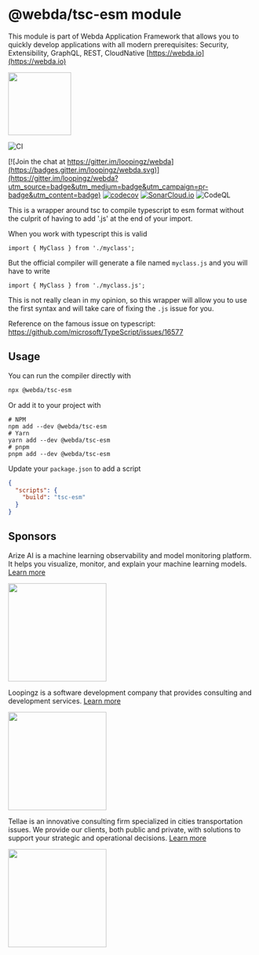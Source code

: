 # @webda/tsc-esm module

This module is part of Webda Application Framework that allows you to quickly develop applications with all modern prerequisites: Security, Extensibility, GraphQL, REST, CloudNative [https://webda.io](https://webda.io)

<img src="https://webda.io/images/webda.svg" width="128" />

![CI](https://github.com/loopingz/webda.io/workflows/CI/badge.svg)

[![Join the chat at https://gitter.im/loopingz/webda](https://badges.gitter.im/loopingz/webda.svg)](https://gitter.im/loopingz/webda?utm_source=badge&utm_medium=badge&utm_campaign=pr-badge&utm_content=badge)
[![codecov](https://codecov.io/gh/loopingz/webda.io/branch/main/graph/badge.svg?token=8N9DNM3K3O)](https://codecov.io/gh/loopingz/webda.io)
[![SonarCloud.io](https://sonarcloud.io/api/project_badges/measure?project=loopingz_webda.io&metric=alert_status)](https://sonarcloud.io/summary/new_code?id=loopingz_webda.io)
![CodeQL](https://github.com/loopingz/webda.io/workflows/CodeQL/badge.svg)

<!-- README_HEADER -->

This is a wrapper around tsc to compile typescript to esm format without the culprit of having to add '.js' at the end of your import.

When you work with typescript this is valid

```
import { MyClass } from './myclass';
```

But the official compiler will generate a file named `myclass.js` and you will have to write

```
import { MyClass } from './myclass.js';
```

This is not really clean in my opinion, so this wrapper will allow you to use the first syntax and will take care of fixing the `.js` issue for you.

Reference on the famous issue on typescript: https://github.com/microsoft/TypeScript/issues/16577

## Usage

You can run the compiler directly with

```bash
npx @webda/tsc-esm
```

Or add it to your project with

```
# NPM
npm add --dev @webda/tsc-esm
# Yarn
yarn add --dev @webda/tsc-esm
# pnpm
pnpm add --dev @webda/tsc-esm
```

Update your `package.json` to add a script

```json
{
  "scripts": {
    "build": "tsc-esm"
  }
}
```

<!-- README_FOOTER -->
## Sponsors

<!--
Support this project by becoming a sponsor. Your logo will show up here with a link to your website. [Become a sponsor](mailto:sponsor@webda.io)
-->

Arize AI is a machine learning observability and model monitoring platform. It helps you visualize, monitor, and explain your machine learning models. [Learn more](https://arize.com)

[<img src="https://arize.com/hubfs/arize/brand/arize-logomark-1.png" width="200">](https://arize.com)

Loopingz is a software development company that provides consulting and development services. [Learn more](https://loopingz.com)

[<img src="https://loopingz.com/images/logo.png" width="200">](https://loopingz.com)

Tellae is an innovative consulting firm specialized in cities transportation issues. We provide our clients, both public and private, with solutions to support your strategic and operational decisions. [Learn more](https://tellae.fr)

[<img src="https://tellae.fr/" width="200">](https://tellae.fr)
